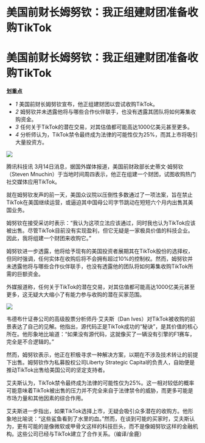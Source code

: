 # 美国前财长姆努钦：我正组建财团准备收购TikTok

# 美国前财长姆努钦：我正组建财团准备收购TikTok

**划重点**

  * _1_ 美国前财长姆努钦宣布，他正组建财团以尝试收购TikTok。
  * _2_ 姆努钦并未透露他将与哪些合作伙伴联手，也没有透露其团队将如何筹集收购资金。
  * _3_ 任何关于TikTok的潜在交易，对其估值都可能高达1000亿美元甚至更多。
  * _4_ 分析师认为，TikTok禁令最终成为法律的可能性仅为25%，而其上市将吸引大量投资方。

![](https://inews.gtimg.com/news_bt/OO9YqfghBOjkXi3T9w8hi8Imh1Ph66bDi3As7Mlnc7wA0AA/1000)

腾讯科技讯 3月14日消息，据国外媒体报道，美国前财政部长史蒂文·姆努钦（Steven
Mnuchin）于当地时间周四表示，他正在组建一个财团，试图收购热门社交媒体应用TikTok。

就在姆努钦发声的前一天，美国众议院以压倒性多数通过了一项法案，旨在禁止TikTok在美国继续运营，或逼迫其中国母公司字节跳动在短短六个月内出售其美国业务。

姆努钦在接受采访时表示：“我认为这项立法应该通过，同时我也认为TikTok应该被出售。尽管TikTok目前没有实现盈利，但它无疑是一家极具价值的科技企业。因此，我将组建一个财团来收购它。”

姆努钦进一步透露，他将给予现有的美国投资者展期其在TikTok股份的选择权，但同时强调，任何实体在收购后将不会拥有超过10%的控制权。然而，姆努钦并未透露他将与哪些合作伙伴联手，也没有透露他的团队将如何筹集收购TikTok所需的巨额资金。

外媒报道称，任何关于TikTok的潜在交易，对其估值都可能高达1000亿美元甚至更多，这无疑大大缩小了有能力参与收购的潜在买家范围。

![](https://inews.gtimg.com/news_bt/OFjJcl4IByt0Rb8_cdqAX2kU73cMJFo5tIu_ZWZDdxszYAA/1000)

韦德布什证券公司的高级股票分析师丹·艾夫斯（Dan
Ives）对TikTok被收购的前景表达了自己的见解。他指出，源代码正是TikTok成功的“秘诀”，是其价值的核心所在。他形象地比喻道：“如果没有源代码，这就像买了一辆没有引擎的F1赛车，完全是不合逻辑的。”

然而，姆努钦表示，他正在积极寻求一种解决方案，以期在不涉及技术转让的前提下出售。姆努钦作为私募股权公司Liberty Strategic
Capital的负责人，自始便是推动TikTok出售给美国公司的坚定支持者。

艾夫斯认为，TikTok禁令最终成为法律的可能性仅为25%。这一相对较低的概率可能意味着TikTok被出售的压力并不完全来自于法律禁令的威胁，而更多可能是市场力量和其他因素的综合作用。

艾夫斯进一步指出，如果TikTok选择上市，无疑会吸引众多潜在的收购方。他形象地比喻说：“这些鲨鱼看到了水里的血。”然而，在谈到可能的买家时，艾夫斯认为，更有可能的是像微软或甲骨文这样的科技巨头，而不是像姆努钦这样的金融机构。这些公司已经与TikTok建立了合作关系。（编译/金鹿）

